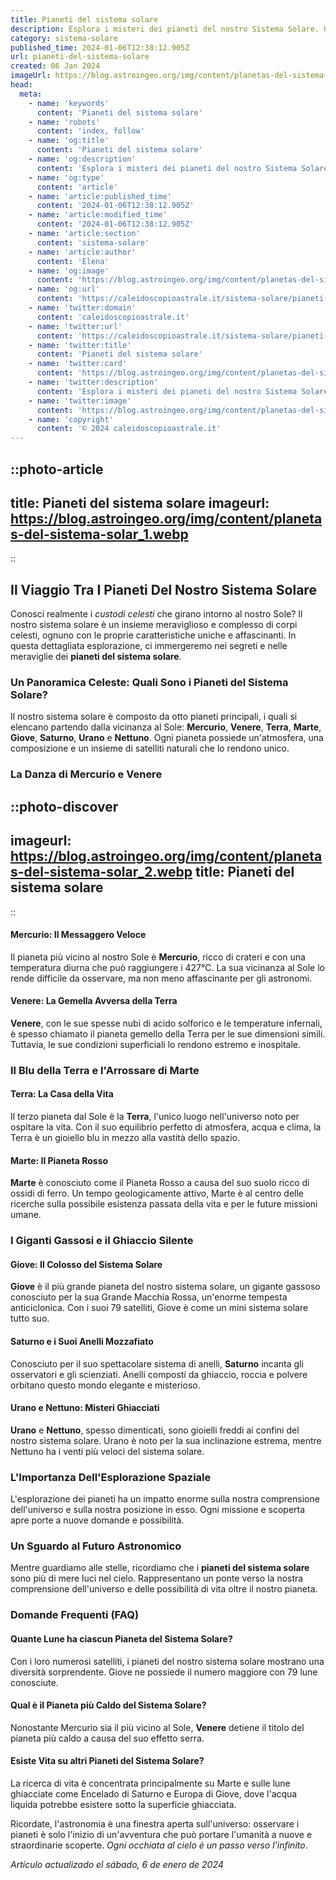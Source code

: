 ```yaml
---
title: Pianeti del sistema solare
description: Esplora i misteri dei pianeti del nostro Sistema Solare. Un viaggio affascinante tra spazio e scienza. Scopri di più con noi!
category: sistema-solare
published_time: 2024-01-06T12:38:12.905Z
url: pianeti-del-sistema-solare
created: 06 Jan 2024
imageUrl: https://blog.astroingeo.org/img/content/planetas-del-sistema-solar_1.webp
head:
  meta:
    - name: 'keywords'
      content: 'Pianeti del sistema solare'
    - name: 'robots'
      content: 'index, follow'
    - name: 'og:title'
      content: 'Pianeti del sistema solare'
    - name: 'og:description'
      content: 'Esplora i misteri dei pianeti del nostro Sistema Solare. Un viaggio affascinante tra spazio e scienza. Scopri di più con noi!'
    - name: 'og:type'
      content: 'article'
    - name: 'article:published_time'
      content: '2024-01-06T12:38:12.905Z'
    - name: 'article:modified_time'
      content: '2024-01-06T12:38:12.905Z'
    - name: 'article:section'
      content: 'sistema-solare'
    - name: 'article:author'
      content: 'Elena'
    - name: 'og:image'
      content: 'https://blog.astroingeo.org/img/content/planetas-del-sistema-solar_1.webp'
    - name: 'og:url'
      content: 'https://caleidoscopioastrale.it/sistema-solare/pianeti-del-sistema-solare'
    - name: 'twitter:domain'
      content: 'caleidoscopioastrale.it'
    - name: 'twitter:url'
      content: 'https://caleidoscopioastrale.it/sistema-solare/pianeti-del-sistema-solare'
    - name: 'twitter:title'
      content: 'Pianeti del sistema solare'
    - name: 'twitter:card'
      content: 'https://blog.astroingeo.org/img/content/planetas-del-sistema-solar_1.webp'
    - name: 'twitter:description'
      content: 'Esplora i misteri dei pianeti del nostro Sistema Solare. Un viaggio affascinante tra spazio e scienza. Scopri di più con noi!'
    - name: 'twitter:image'
      content: 'https://blog.astroingeo.org/img/content/planetas-del-sistema-solar_1.webp'
    - name: 'copyright'
      content: '© 2024 caleidoscopioastrale.it'
---
```

::photo-article
---
title: Pianeti del sistema solare
imageurl: https://blog.astroingeo.org/img/content/planetas-del-sistema-solar_1.webp
---
::

## Il Viaggio Tra I Pianeti Del Nostro Sistema Solare

Conosci realmente i *custodi celesti* che girano intorno al nostro Sole? Il nostro sistema solare è un insieme meraviglioso e complesso di corpi celesti, ognuno con le proprie caratteristiche uniche e affascinanti. In questa dettagliata esplorazione, ci immergeremo nei segreti e nelle meraviglie dei **pianeti del sistema solare**.

### Un Panoramica Celeste: Quali Sono i Pianeti del Sistema Solare?

Il nostro sistema solare è composto da otto pianeti principali, i quali si elencano partendo dalla vicinanza al Sole: **Mercurio**, **Venere**, **Terra**, **Marte**, **Giove**, **Saturno**, **Urano** e **Nettuno**. Ogni pianeta possiede un'atmosfera, una composizione e un insieme di satelliti naturali che lo rendono unico.

### La Danza di Mercurio e Venere

::photo-discover
---
imageurl: https://blog.astroingeo.org/img/content/planetas-del-sistema-solar_2.webp
title: Pianeti del sistema solare
---
::

#### Mercurio: Il Messaggero Veloce

Il pianeta più vicino al nostro Sole è **Mercurio**, ricco di crateri e con una temperatura diurna che può raggiungere i 427°C. La sua vicinanza al Sole lo rende difficile da osservare, ma non meno affascinante per gli astronomi.

#### Venere: La Gemella Avversa della Terra

**Venere**, con le sue spesse nubi di acido solforico e le temperature infernali, è spesso chiamato il pianeta gemello della Terra per le sue dimensioni simili. Tuttavia, le sue condizioni superficiali lo rendono estremo e inospitale.

### Il Blu della Terra e l'Arrossare di Marte

#### Terra: La Casa della Vita

Il terzo pianeta dal Sole è la **Terra**, l'unico luogo nell'universo noto per ospitare la vita. Con il suo equilibrio perfetto di atmosfera, acqua e clima, la Terra è un gioiello blu in mezzo alla vastità dello spazio.

#### Marte: Il Pianeta Rosso

**Marte** è conosciuto come il Pianeta Rosso a causa del suo suolo ricco di ossidi di ferro. Un tempo geologicamente attivo, Marte è al centro delle ricerche sulla possibile esistenza passata della vita e per le future missioni umane.

### I Giganti Gassosi e il Ghiaccio Silente

#### Giove: Il Colosso del Sistema Solare

**Giove** è il più grande pianeta del nostro sistema solare, un gigante gassoso conosciuto per la sua Grande Macchia Rossa, un'enorme tempesta anticiclonica. Con i suoi 79 satelliti, Giove è come un mini sistema solare tutto suo.

#### Saturno e i Suoi Anelli Mozzafiato

Conosciuto per il suo spettacolare sistema di anelli, **Saturno** incanta gli osservatori e gli scienziati. Anelli composti da ghiaccio, roccia e polvere orbitano questo mondo elegante e misterioso.

#### Urano e Nettuno: Misteri Ghiacciati

**Urano** e **Nettuno**, spesso dimenticati, sono gioielli freddi ai confini del nostro sistema solare. Urano è noto per la sua inclinazione estrema, mentre Nettuno ha i venti più veloci del sistema solare.

### L'Importanza Dell'Esplorazione Spaziale

L'esplorazione dei pianeti ha un impatto enorme sulla nostra comprensione dell'universo e sulla nostra posizione in esso. Ogni missione e scoperta apre porte a nuove domande e possibilità.

### Un Sguardo al Futuro Astronomico

Mentre guardiamo alle stelle, ricordiamo che i **pianeti del sistema solare** sono più di mere luci nel cielo. Rappresentano un ponte verso la nostra comprensione dell'universo e delle possibilità di vita oltre il nostro pianeta.

### Domande Frequenti (FAQ)

#### Quante Lune ha ciascun Pianeta del Sistema Solare?

Con i loro numerosi satelliti, i pianeti del nostro sistema solare mostrano una diversità sorprendente. Giove ne possiede il numero maggiore con 79 lune conosciute.

#### Qual è il Pianeta più Caldo del Sistema Solare?

Nonostante Mercurio sia il più vicino al Sole, **Venere** detiene il titolo del pianeta più caldo a causa del suo effetto serra.

#### Esiste Vita su altri Pianeti del Sistema Solare?

La ricerca di vita è concentrata principalmente su Marte e sulle lune ghiacciate come Encelado di Saturno e Europa di Giove, dove l'acqua liquida potrebbe esistere sotto la superficie ghiacciata.

Ricordate, l'astronomia è una finestra aperta sull'universo: osservare i pianeti è solo l'inizio di un'avventura che può portare l'umanità a nuove e straordinarie scoperte. *Ogni occhiata al cielo è un passo verso l'infinito*.

_Artículo actualizado el sábado, 6 de enero de 2024_